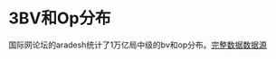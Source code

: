 # 3BV和Op分布
国际网论坛的aradesh统计了1万亿局中级的bv和op分布。[完整数据](https://github.com/putianyi889/Minesweeper-makes-me-happy/blob/main/wiki/data/int-bv-op.csv)[数据源](http://pastebin.com/raw/fXtWPRRR)